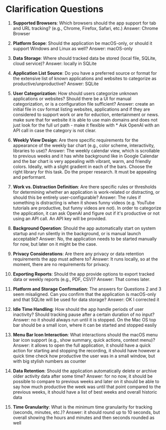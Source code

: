 # Clarification Questions

1. **Supported Browsers**: Which browsers should the app support for tab and URL tracking? (e.g., Chrome, Firefox, Safari, etc.)
Answer: Chrome Browser
2. **Platform Scope**: Should the application be macOS-only, or should it support Windows and Linux as well? Answer: macOS-only
3. **Data Storage**: Where should tracked data be stored (local file, SQLite, cloud service)? Answer: locally in SQLite
4. **Application List Source**: Do you have a preferred source or format for the extensive list of known applications and websites to categorize as productive/unproductive? Answer: SQLite
5. **User Categorization**: How should users categorize unknown applications or websites? Should there be a UI for manual categorization, or is a configuration file sufficient? Answer: create an initial file in csv format listing websites, applications and if they are considered to support work or are for eduction, entertainment or news. make sure that for website it is able to use main domains and does not just look for the full url path - make it flexible with *
Ask OpenAI with an API call in case the category is not clear.
6. **Weekly View Design**: Are there specific requirements for the appearance of the weekly bar chart (e.g., color scheme, interactivity, libraries to use)? Answer: The weekly calendar view, which is scrollable to previous weeks and it has white background like in Google Calendar and the bar chart is very appealing with vibrant, warm, and friendly colors. Ideally, with a slight gradient in each of the bars. Choose the right library for this task. Do the proper research. It must be appealing and performant. 
7. **Work vs. Distraction Definition**: Are there specific rules or thresholds for determining whether an application is work-related or distracting, or should this be entirely user-configurable? Answer: The rules if something is distracting is when it shows funny videos (e.g. YouTube tutorials are productive, but funny videos are not). In order to categorize the application, it can ask OpenAI and figure out if it's productive or not using an API call. An API key will be provided. 
8. **Background Operation**: Should the app automatically start on system startup and run silently in the background, or is manual launch acceptable? Answer: No, the application needs to be started manually for now, but later on it might be the case. 
9. **Privacy Considerations**: Are there any privacy or data retention requirements the app must adhere to? Answer: It runs locally, so at the moment, there are no requirements for privacy. 
10. **Exporting Reports**: Should the app provide options to export tracked data or weekly reports (e.g., PDF, CSV)? Answer: That comes later.

11. **Platform and Storage Confirmation**: The answers for Questions 2 and 3 seem misaligned. Can you confirm that the application is macOS-only and that SQLite will be used for data storage? Answer: OK I corrected it
12. **Idle Time Handling**: How should the app handle periods of user inactivity? Should tracking pause after a certain duration of no input? Answer: no it should always run until it is stopped. On the Mac OS top bar should be a small icon, where it can be started and stopped easily
13. **Menu Bar Icon Interaction**: What interactions should the macOS menu bar icon support (e.g., show summary, quick actions, context menu)? Answer: it allows to open the full application, it should have a quick action for starting and stopping the recording, it should have however a quick time check how productive the user was in a small window, but with big stylish numbers as counter
14. **Data Retention**: Should the application automatically delete or archive older activity data after some time? Answer: for no now, it should be possible to compare to previous weeks and later on it should be able to say how much productive the week was until that point compared to the previous weeks, it should have a list of best weeks and overall historic data
15. **Time Granularity**: What is the minimum time granularity for tracking (seconds, minutes, etc.)? Answer: it should round up to 10 seconds, but overall showing the hours and minutes and then seconds rounded as well
     

